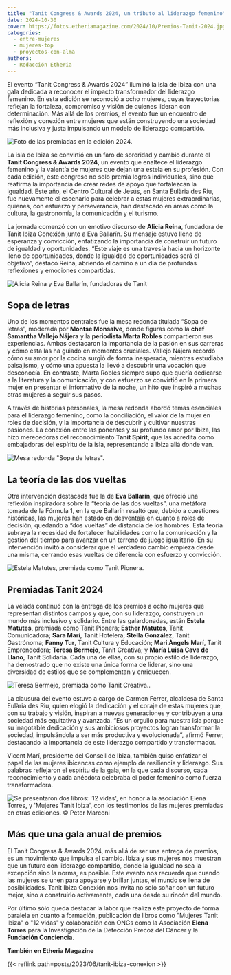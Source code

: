 ```yaml
---
title: "Tanit Congress & Awards 2024, un tributo al liderazgo femenino"
date: 2024-10-30
cover: https://fotos.etheriamagazine.com/2024/10/Premios-Tanit-2024.jpg
categories: 
  - entre-mujeres
  - mujeres-top
  - proyectos-con-alma
authors: 
  - Redacción Etheria
---
```


El evento “Tanit Congress & Awards 2024” iluminó la isla de Ibiza con una gala dedicada 
a reconocer el impacto transformador del liderazgo femenino. En esta edición se 
reconoció a ocho mujeres, cuyas trayectorias reflejan la fortaleza, compromiso y visión 
de quienes lideran con determinación. Más allá de los premios, el evento fue un 
encuentro de reflexión y conexión entre mujeres que están construyendo una sociedad más 
inclusiva y justa impulsando un modelo de liderazgo compartido. 

![Foto de las premiadas en la edición 2024.](https://fotos.etheriamagazine.com/2024/10/Premios-Tanit-2024.jpg "Foto de las premiadas en la edición 2024. © Peter Marconi")

La isla de Ibiza se convirtió en un faro de sororidad y cambio durante el **Tanit 
Congress & Awards 2024**, un evento que enaltece el liderazgo femenino y la valentía de 
mujeres que dejan una estela en su profesión. Con cada edición, este congreso no solo 
premia logros individuales, sino que reafirma la importancia de crear redes de apoyo que 
fortalezcan la igualdad. Este año, el Centro Cultural de Jesús, en Santa Eulària des 
Riu, fue nuevamente el escenario para celebrar a estas mujeres extraordinarias, quienes, 
con esfuerzo y perseverancia, han destacado en áreas como la cultura, la gastronomía, la 
comunicación y el turismo. 

La jornada comenzó con un emotivo discurso de **Alicia Reina**, fundadora de Tanit Ibiza 
Conexión junto a Eva Ballarín. Su mensaje estuvo lleno de esperanza y convicción, 
enfatizando la importancia de construir un futuro de igualdad y oportunidades. “Este 
viaje es una travesía hacia un horizonte lleno de oportunidades, donde la igualdad de 
oportunidades será el objetivo”, destacó Reina, abriendo el camino a un día de profundas 
reflexiones y emociones compartidas. 

![Alicia Reina y Eva Ballarín, fundadoras de Tanit](https://fotos.etheriamagazine.com/2024/10/premios-tanit-fundadoras.jpg "Alicia Reina y Eva Ballarín, fundadoras de estos reconocimientos. © Peter Marconi")

## Sopa de letras

Uno de los momentos centrales fue la mesa redonda titulada “Sopa de letras”, moderada 
por **Montse Monsalve**, donde figuras como la **chef Samantha Vallejo Nájera** y la 
**periodista Marta Robles** compartieron sus experiencias. Ambas destacaron la 
importancia de la pasión en sus carreras y cómo esta las ha guiado en momentos 
cruciales. Vallejo Nájera recordó cómo su amor por la cocina surgió de forma inesperada, 
mientras estudiaba paisajismo, y cómo una apuesta la llevó a descubrir una vocación que 
desconocía. En contraste, Marta Robles siempre supo que quería dedicarse a la literatura 
y la comunicación, y con esfuerzo se convirtió en la primera mujer en presentar el 
informativo de la noche, un hito que inspiró a muchas otras mujeres a seguir sus pasos. 

A través de historias personales, la mesa redonda abordó temas esenciales para el 
liderazgo femenino, como la conciliación, el valor de la mujer en roles de decisión, y 
la importancia de descubrir y cultivar nuestras pasiones. La conexión entre las ponentes 
y su profundo amor por Ibiza, las hizo merecedoras del reconocimiento **Tanit Spirit**, 
que las acredita como embajadoras del espíritu de la isla, representando a Ibiza allá 
donde van. 

![Mesa redonda "Sopa de letras".](https://fotos.etheriamagazine.com/2024/10/premios-tanit-sopa-de-letras.jpg 'Mesa redonda "Sopa de letras". © Peter Marconi')

## La teoría de las dos vueltas

Otra intervención destacada fue la de **Eva Ballarín**, que ofreció una reflexión 
inspiradora sobre la “teoría de las dos vueltas”, una metáfora tomada de la Fórmula 1, 
en la que Ballarín resaltó que, debido a cuestiones históricas, las mujeres han estado 
en desventaja en cuanto a roles de decisión, quedando a “dos vueltas” de distancia de 
los hombres. Esta teoría subraya la necesidad de fortalecer habilidades como la 
comunicación y la gestión del tiempo para avanzar en un terreno de juego igualitario. En 
su intervención invitó a considerar que el verdadero cambio empieza desde una misma, 
cerrando esas vueltas de diferencia con esfuerzo y convicción. 

![Estela Matutes, premiada como Tanit Pionera.](https://fotos.etheriamagazine.com/2024/10/Premios-tanit-estella-matutes.jpg "Estela Matutes, premiada como Tanit Pionera. © Peter Marconi")

## Premiadas Tanit 2024

La velada continuó con la entrega de los premios a ocho mujeres que representan 
distintos campos y que, con su liderazgo, construyen un mundo más inclusivo y solidario. 
Entre las galardonadas, están **Estela Matutes**, premiada como Tanit Pionera; **Esther 
Matutes**, Tanit Comunicadora; **Sara Marí**, Tanit Hotelera; **Stella González**, Tanit 
Gastrónoma; **Fanny Tur**, Tanit Cultura y Educación; **Mari Àngels Marí**, Tanit 
Emprendedora; **Teresa Bermejo**, Tanit Creativa; y **María Luisa Cava de Llano**, Tanit 
Solidaria. Cada una de ellas, con su propio estilo de liderazgo, ha demostrado que no 
existe una única forma de liderar, sino una diversidad de estilos que se complementan y 
enriquecen. 

![Teresa Bermejo, premiada como Tanit Creativa..](https://fotos.etheriamagazine.com/2024/10/tanit-creativa-2024.jpg "Premiada como Tanit Creativa. © Peter Marconi")

La clausura del evento estuvo a cargo de Carmen Ferrer, alcaldesa de Santa Eulària des 
Riu, quien elogió la dedicación y el coraje de estas mujeres que, con su trabajo y 
visión, inspiran a nuevas generaciones y contribuyen a una sociedad más equitativa y 
avanzada. “Es un orgullo para nuestra isla porque su inagotable dedicación y sus 
ambiciosos proyectos logran transformar la sociedad, impulsándola a ser más productiva y 
evolucionada”, afirmó Ferrer, destacando la importancia de este liderazgo compartido y 
transformador. 

Vicent Marí, presidente del Consell de Ibiza, también quiso enfatizar el papel de las 
mujeres ibicencas como ejemplo de resiliencia y liderazgo. Sus palabras reflejaron el 
espíritu de la gala, en la que cada discurso, cada reconocimiento y cada anécdota 
celebraba el poder femenino como fuerza transformadora. 

![](https://fotos.etheriamagazine.com/2024/10/premios-tanit-libro-12-vidas.jpg "Se presentaron dos libros: '12 vidas', en honor a la asociación Elena Torres, y 'Mujeres Tanit Ibiza', con los testimonios de las mujeres premiadas en otras ediciones. © Peter Marconi")

## Más que una gala anual de premios

El Tanit Congress & Awards 2024, más allá de ser una entrega de premios, es un 
movimiento que impulsa el cambio. Ibiza y sus mujeres nos muestran que un futuro con 
liderazgo compartido, donde la igualdad no sea la excepción sino la norma, es posible. 
Este evento nos recuerda que cuando las mujeres se unen para apoyarse y brillar juntas, 
el mundo se llena de posibilidades. Tanit Ibiza Conexión nos invita no solo soñar con un 
futuro mejor, sino a construirlo activamente, cada una desde su rincón del mundo. 

Por último sólo queda destacar la labor que realiza este proyecto de forma paralela en 
cuanto a formación, publicación de libros como "Mujeres Tanit Ibiza" o "12 vidas" y 
colaboración con ONGs como la Asociación **Elena Torres** para la Investigación de la 
Detección Precoz del Cáncer y la **Fundación Conciencia**. 

**También en Etheria Magazine** 

{{< reflink path=posts/2023/06/tanit-ibiza-conexion >}}
